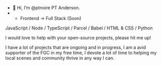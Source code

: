 - 👋 Hi, I’m @ptnoire PT Anderson.
- - Frontend -> Full Stack (Soon)

JavaScript / Node / TypeScript / Parcel / Babel / HTML & CSS / Python

I would love to help with your open-source projects, please hit me up!

I have a lot of projects that are ongoing and in progress, I am a avid supporter of the FGC
in my free time, I devote a lot of time to helping my local scenes and community thrive in any way I can.
